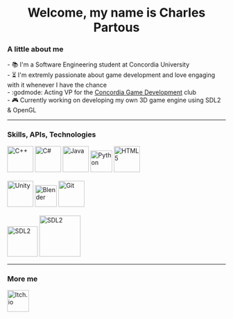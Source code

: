 <!--
https://discord.gg/fRzAuRhqrD
**wokidoo/wokidoo** is a ✨ _special_ ✨ repository because its `README.md` (this file) appears on your GitHub profile.
Here are some ideas to get you started:
- 🔭 I’m currently working on ...
- 🌱 I’m currently learning ...
- 👯 I’m looking to collaborate on ...
- 🤔 I’m looking for help with ...
- 💬 Ask me about ...
- 📫 How to reach me: ...
- 😄 Pronouns: ...
- ⚡ Fun fact: ...
-->
<!DOCTYPE html>

<h1 align="center" title="Thanks for coming!">
  Welcome, my name is Charles Partous
</h1>

### A little about me
<p>
- 📚 I'm a Software Engineering student at Concordia University<br>
- ⏳ I'm extremly passionate about game development and love engaging with it whenever I have the chance<br>
- :godmode: Acting VP for the <a href="https://discord.gg/fRzAuRhqrD" target="_blank" rel="noreferrer"title="CGD"> Concordia Game Development</a> club<br>
- 🎮 Currently working on developing my own 3D game engine using SDL2 & OpenGL<br>

---
  ### Skills, APIs, Technologies
<p align="left">
  <a href="https://learn.microsoft.com/en-us/cpp/?view=msvc-170" target="_blank" rel="noreferrer" title="C++"><img src="https://raw.githubusercontent.com/danielcranney/readme-generator/main/public/icons/skills/cplusplus-colored.svg" width="60" height="auto" alt="C++"></a>
  <a href="https://docs.microsoft.com/en-us/dotnet/csharp/" target="_blank" rel="noreferrer" title="C#"><img src="https://raw.githubusercontent.com/danielcranney/readme-generator/main/public/icons/skills/csharp-colored.svg" width="60" height="auto" alt="C#" /></a>
  <a href="https://www.oracle.com/java/" target="_blank" rel="noreferrer" title="Java"><img src="https://raw.githubusercontent.com/danielcranney/readme-generator/main/public/icons/skills/java-colored.svg" width="60" height="auto" alt="Java" /></a>
  <a href="https://www.python.org/" target="_blank" rel="noreferrer" title="Python"><img src="https://s3.dualstack.us-east-2.amazonaws.com/pythondotorg-assets/media/files/python-logo-only.svg" width="50" height="auto" alt="Python" /></a>
  <a href="https://developer.mozilla.org/en-US/docs/Glossary/HTML5" target="_blank" rel="noreferrer"title="HTML5"><img src="https://raw.githubusercontent.com/danielcranney/readme-generator/main/public/icons/skills/html5-colored.svg" width="60" height="auto" alt="HTML5" /></a>
  <br><br>
  <a href="https://unity.com/" target="_blank" rel="noreferrer" title="Unity"><img src="https://cdn.sanity.io/images/fuvbjjlp/production/5f7464b6dd8019b8c97924bc719cb7f064705a65-91x100.png" width="60" height="auto" alt="Unity" /></a>
  <a href="https://www.blender.org/" target="_blank" rel="noreferrer" title="Blender"><img src="https://download.blender.org/branding/community/blender_community_badge_white.svg" width="50" height="auto" alt="Blender" /></a>
  <a href="https://git-scm.com/" target="_blank" rel="noreferrer" title="Git"><img src="https://raw.githubusercontent.com/danielcranney/readme-generator/main/public/icons/skills/git-colored.svg" width="60" height="auto" alt="Git" /></a>
  <br><br>
  <a href="https://www.libsdl.org/" target="_blank" rel="noreferrer" title="SDL2"><img src="https://www.libsdl.org/media/SDL_logo.png" width="70" height="auto" alt="SDL2" /></a>
  <a href="https://www.opengl.org/" target="_blank" rel="noreferrer" title="openGL"><img src="https://upload.wikimedia.org/wikipedia/commons/thumb/e/e9/Opengl-logo.svg/120px-Opengl-logo.svg.png?20230524144527" width="95" height="auto" alt="SDL2" /></a>
</p>

---
### More me
<p class="ex1" align="left">
  <a href="https://wokidoo.itch.io/" target="_blank" rel="noreferrer" title="Itch.io">
    <img src="https://static.itch.io/images/app-icon.svg" width="50" height="auto" alt="Itch.io">
  </a>
</p>
